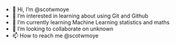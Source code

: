 - 👋 Hi, I’m @scotwmoye
- 👀 I’m interested in learning about using Git and Github
- 🌱 I’m currently learning Machine Learning statistics and maths
- 💞️ I’m looking to collaborate on unknown
- 📫 How to reach me @scotwmoye

<!---
scotwmoye/scotwmoye is a ✨ special ✨ repository because its `README.md` (this file) appears on your GitHub profile.
You can click the Preview link to take a look at your changes.
--->
